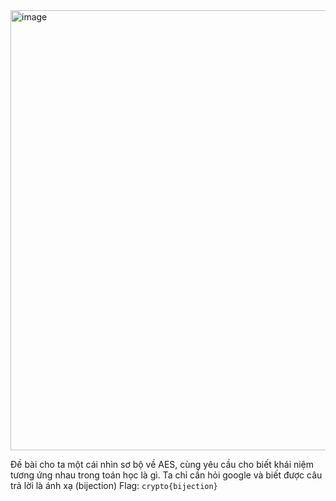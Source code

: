 <img width="704" alt="image" src="https://github.com/Vanmaxohp/EHC_Challenge_CryptoHack/assets/90485791/e33e1dee-cb92-47a1-bfbc-ee40aa520877">

Đề bài cho ta một cái nhìn sơ bộ về AES, cùng yêu cầu cho biết khái niệm tương ứng nhau trong toán học là gì. Ta chỉ cần hỏi google và biết được câu trả lời là ánh xạ (bijection)
Flag: `crypto{bijection}`
